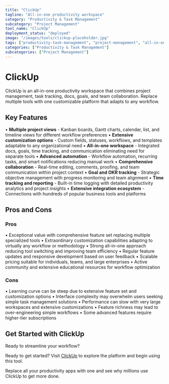 ```yaml
---
title: "ClickUp"
tagline: "All-in-one productivity workspace"
category: "Productivity & Task Management"
subcategory: "Project Management"
tool_name: "ClickUp"
deployment_status: "deployed"
image: "/images/tools/clickup-placeholder.jpg"
tags: ["productivity-task-management", "project-management", "all-in-one-workspace", "customizable-workflows", "team-collaboration"]
categories: ["Productivity & Task Management"]
subcategories: ["Project Management"]
---
```


# ClickUp

ClickUp is an all-in-one productivity workspace that combines project management, task tracking, docs, goals, and team collaboration. Replace multiple tools with one customizable platform that adapts to any workflow.

## Key Features

• **Multiple project views** - Kanban boards, Gantt charts, calendar, list, and timeline views for different workflow preferences
• **Extensive customization options** - Custom fields, statuses, workflows, and templates adaptable to any organizational need
• **All-in-one workspace** - Integrated docs, goals, time tracking, and communication eliminating need for separate tools
• **Advanced automation** - Workflow automation, recurring tasks, and smart notifications reducing manual work
• **Comprehensive collaboration** - Real-time editing, comments, proofing, and team communication within project context
• **Goal and OKR tracking** - Strategic objective management with progress monitoring and team alignment
• **Time tracking and reporting** - Built-in time logging with detailed productivity analytics and project insights
• **Extensive integration ecosystem** - Connections with hundreds of popular business tools and platforms

## Pros and Cons

### Pros
• Exceptional value with comprehensive feature set replacing multiple specialized tools
• Extraordinary customization capabilities adapting to virtually any workflow or methodology
• Strong all-in-one approach reducing tool switching and improving team efficiency
• Regular feature updates and responsive development based on user feedback
• Scalable pricing suitable for individuals, teams, and large enterprises
• Active community and extensive educational resources for workflow optimization

### Cons
• Learning curve can be steep due to extensive feature set and customization options
• Interface complexity may overwhelm users seeking simple task management solutions
• Performance can slow with very large workspaces and extensive customizations
• Feature richness may lead to over-engineering simple workflows
• Some advanced features require higher-tier subscriptions

## Get Started with ClickUp

Ready to streamline your workflow?

Ready to get started? Visit [ClickUp](https://clickup.com) to explore the platform and begin using this tool.

Replace all your productivity apps with one and see why millions use ClickUp to get more done.